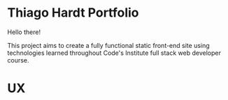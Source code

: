 # Thiago Hardt Portfolio

Hello there!

This project aims to create a fully functional static front-end site using technologies learned throughout Code's Institute full stack web developer course.

# UX


<!--stackedit_data:
eyJoaXN0b3J5IjpbNzAyOTkzODQzLC0xNjExMjQ0MDkwLC0xNj
Q5NjU2NjUwXX0=
-->